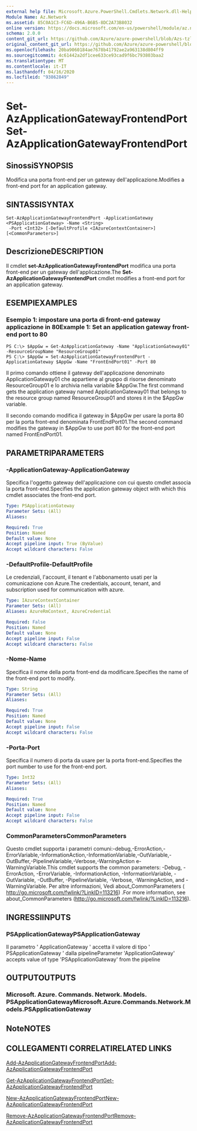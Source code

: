 ```yaml
---
external help file: Microsoft.Azure.PowerShell.Cmdlets.Network.dll-Help.xml
Module Name: Az.Network
ms.assetid: 85C0A1C3-FC6D-496A-B6B5-8DC2A73B8032
online version: https://docs.microsoft.com/en-us/powershell/module/az.network/set-azapplicationgatewayfrontendport
schema: 2.0.0
content_git_url: https://github.com/Azure/azure-powershell/blob/Azs-tzl/src/Network/Network/help/Set-AzApplicationGatewayFrontendPort.md
original_content_git_url: https://github.com/Azure/azure-powershell/blob/Azs-tzl/src/Network/Network/help/Set-AzApplicationGatewayFrontendPort.md
ms.openlocfilehash: 20ba9060184ae7678b41792ae2a963138d804ff9
ms.sourcegitcommit: 4c61442a2df1cee633ce93cad9f6bc793803baa2
ms.translationtype: MT
ms.contentlocale: it-IT
ms.lasthandoff: 04/16/2020
ms.locfileid: "93862849"
---
```

# <span data-ttu-id="b9328-101">Set-AzApplicationGatewayFrontendPort</span><span class="sxs-lookup"><span data-stu-id="b9328-101">Set-AzApplicationGatewayFrontendPort</span></span>

## <span data-ttu-id="b9328-102">Sinossi</span><span class="sxs-lookup"><span data-stu-id="b9328-102">SYNOPSIS</span></span>
<span data-ttu-id="b9328-103">Modifica una porta front-end per un gateway dell'applicazione.</span><span class="sxs-lookup"><span data-stu-id="b9328-103">Modifies a front-end port for an application gateway.</span></span>

## <span data-ttu-id="b9328-104">SINTASSI</span><span class="sxs-lookup"><span data-stu-id="b9328-104">SYNTAX</span></span>

```
Set-AzApplicationGatewayFrontendPort -ApplicationGateway <PSApplicationGateway> -Name <String>
 -Port <Int32> [-DefaultProfile <IAzureContextContainer>] [<CommonParameters>]
```

## <span data-ttu-id="b9328-105">Descrizione</span><span class="sxs-lookup"><span data-stu-id="b9328-105">DESCRIPTION</span></span>
<span data-ttu-id="b9328-106">Il cmdlet **set-AzApplicationGatewayFrontendPort** modifica una porta front-end per un gateway dell'applicazione.</span><span class="sxs-lookup"><span data-stu-id="b9328-106">The **Set-AzApplicationGatewayFrontendPort** cmdlet modifies a front-end port for an application gateway.</span></span>

## <span data-ttu-id="b9328-107">ESEMPI</span><span class="sxs-lookup"><span data-stu-id="b9328-107">EXAMPLES</span></span>

### <span data-ttu-id="b9328-108">Esempio 1: impostare una porta di front-end gateway applicazione in 80</span><span class="sxs-lookup"><span data-stu-id="b9328-108">Example 1: Set an application gateway front-end port to 80</span></span>
```
PS C:\> $AppGw = Get-AzApplicationGateway -Name "ApplicationGateway01" -ResourceGroupName "ResourceGroup01"
PS C:\> $AppGw = Set-AzApplicationGatewayFrontendPort -ApplicationGateway $AppGw -Name "FrontEndPort01" -Port 80
```

<span data-ttu-id="b9328-109">Il primo comando ottiene il gateway dell'applicazione denominato ApplicationGateway01 che appartiene al gruppo di risorse denominato ResourceGroup01 e lo archivia nella variabile $AppGw.</span><span class="sxs-lookup"><span data-stu-id="b9328-109">The first command gets the application gateway named ApplicationGateway01 that belongs to the resource group named ResourceGroup01 and stores it in the $AppGw variable.</span></span>

<span data-ttu-id="b9328-110">Il secondo comando modifica il gateway in $AppGw per usare la porta 80 per la porta front-end denominata FrontEndPort01.</span><span class="sxs-lookup"><span data-stu-id="b9328-110">The second command modifies the gateway in $AppGw to use port 80 for the front-end port named FrontEndPort01.</span></span>

## <span data-ttu-id="b9328-111">PARAMETRI</span><span class="sxs-lookup"><span data-stu-id="b9328-111">PARAMETERS</span></span>

### <span data-ttu-id="b9328-112">-ApplicationGateway</span><span class="sxs-lookup"><span data-stu-id="b9328-112">-ApplicationGateway</span></span>
<span data-ttu-id="b9328-113">Specifica l'oggetto gateway dell'applicazione con cui questo cmdlet associa la porta front-end.</span><span class="sxs-lookup"><span data-stu-id="b9328-113">Specifies the application gateway object with which this cmdlet associates the front-end port.</span></span>

```yaml
Type: PSApplicationGateway
Parameter Sets: (All)
Aliases: 

Required: True
Position: Named
Default value: None
Accept pipeline input: True (ByValue)
Accept wildcard characters: False
```

### <span data-ttu-id="b9328-114">-DefaultProfile</span><span class="sxs-lookup"><span data-stu-id="b9328-114">-DefaultProfile</span></span>
<span data-ttu-id="b9328-115">Le credenziali, l'account, il tenant e l'abbonamento usati per la comunicazione con Azure.</span><span class="sxs-lookup"><span data-stu-id="b9328-115">The credentials, account, tenant, and subscription used for communication with azure.</span></span>

```yaml
Type: IAzureContextContainer
Parameter Sets: (All)
Aliases: AzureRmContext, AzureCredential

Required: False
Position: Named
Default value: None
Accept pipeline input: False
Accept wildcard characters: False
```

### <span data-ttu-id="b9328-116">-Nome</span><span class="sxs-lookup"><span data-stu-id="b9328-116">-Name</span></span>
<span data-ttu-id="b9328-117">Specifica il nome della porta front-end da modificare.</span><span class="sxs-lookup"><span data-stu-id="b9328-117">Specifies the name of the front-end port to modify.</span></span>

```yaml
Type: String
Parameter Sets: (All)
Aliases: 

Required: True
Position: Named
Default value: None
Accept pipeline input: False
Accept wildcard characters: False
```

### <span data-ttu-id="b9328-118">-Porta</span><span class="sxs-lookup"><span data-stu-id="b9328-118">-Port</span></span>
<span data-ttu-id="b9328-119">Specifica il numero di porta da usare per la porta front-end.</span><span class="sxs-lookup"><span data-stu-id="b9328-119">Specifies the port number to use for the front-end port.</span></span>

```yaml
Type: Int32
Parameter Sets: (All)
Aliases: 

Required: True
Position: Named
Default value: None
Accept pipeline input: False
Accept wildcard characters: False
```

### <span data-ttu-id="b9328-120">CommonParameters</span><span class="sxs-lookup"><span data-stu-id="b9328-120">CommonParameters</span></span>
<span data-ttu-id="b9328-121">Questo cmdlet supporta i parametri comuni:-debug,-ErrorAction,-ErrorVariable,-InformationAction,-InformationVariable,-OutVariable,-OutBuffer,-PipelineVariable,-Verbose,-WarningAction e-WarningVariable.</span><span class="sxs-lookup"><span data-stu-id="b9328-121">This cmdlet supports the common parameters: -Debug, -ErrorAction, -ErrorVariable, -InformationAction, -InformationVariable, -OutVariable, -OutBuffer, -PipelineVariable, -Verbose, -WarningAction, and -WarningVariable.</span></span> <span data-ttu-id="b9328-122">Per altre informazioni, Vedi about_CommonParameters ( http://go.microsoft.com/fwlink/?LinkID=113216) .</span><span class="sxs-lookup"><span data-stu-id="b9328-122">For more information, see about_CommonParameters (http://go.microsoft.com/fwlink/?LinkID=113216).</span></span>

## <span data-ttu-id="b9328-123">INGRESSI</span><span class="sxs-lookup"><span data-stu-id="b9328-123">INPUTS</span></span>

### <span data-ttu-id="b9328-124">PSApplicationGateway</span><span class="sxs-lookup"><span data-stu-id="b9328-124">PSApplicationGateway</span></span>
<span data-ttu-id="b9328-125">Il parametro ' ApplicationGateway ' accetta il valore di tipo ' PSApplicationGateway ' dalla pipeline</span><span class="sxs-lookup"><span data-stu-id="b9328-125">Parameter 'ApplicationGateway' accepts value of type 'PSApplicationGateway' from the pipeline</span></span>

## <span data-ttu-id="b9328-126">OUTPUT</span><span class="sxs-lookup"><span data-stu-id="b9328-126">OUTPUTS</span></span>

### <span data-ttu-id="b9328-127">Microsoft. Azure. Commands. Network. Models. PSApplicationGateway</span><span class="sxs-lookup"><span data-stu-id="b9328-127">Microsoft.Azure.Commands.Network.Models.PSApplicationGateway</span></span>

## <span data-ttu-id="b9328-128">Note</span><span class="sxs-lookup"><span data-stu-id="b9328-128">NOTES</span></span>

## <span data-ttu-id="b9328-129">COLLEGAMENTI CORRELATI</span><span class="sxs-lookup"><span data-stu-id="b9328-129">RELATED LINKS</span></span>

[<span data-ttu-id="b9328-130">Add-AzApplicationGatewayFrontendPort</span><span class="sxs-lookup"><span data-stu-id="b9328-130">Add-AzApplicationGatewayFrontendPort</span></span>](./Add-AzApplicationGatewayFrontendPort.md)

[<span data-ttu-id="b9328-131">Get-AzApplicationGatewayFrontendPort</span><span class="sxs-lookup"><span data-stu-id="b9328-131">Get-AzApplicationGatewayFrontendPort</span></span>](./Get-AzApplicationGatewayFrontendPort.md)

[<span data-ttu-id="b9328-132">New-AzApplicationGatewayFrontendPort</span><span class="sxs-lookup"><span data-stu-id="b9328-132">New-AzApplicationGatewayFrontendPort</span></span>](./New-AzApplicationGatewayFrontendPort.md)

[<span data-ttu-id="b9328-133">Remove-AzApplicationGatewayFrontendPort</span><span class="sxs-lookup"><span data-stu-id="b9328-133">Remove-AzApplicationGatewayFrontendPort</span></span>](./Remove-AzApplicationGatewayFrontendPort.md)
